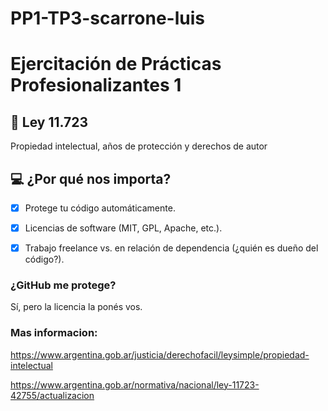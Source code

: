 # PP1-TP3-scarrone-luis

#  Ejercitación de Prácticas Profesionalizantes 1

## 📜 Ley 11.723

Propiedad intelectual, años de protección y derechos de autor

## 💻 ¿Por qué nos importa?
- [x] Protege tu código automáticamente.

- [x] Licencias de software (MIT, GPL, Apache, etc.).

- [x] Trabajo freelance vs. en relación de dependencia (¿quién es dueño del código?).


### ¿GitHub me protege?  
Sí, pero la licencia la ponés vos. 

### Mas informacion: 
https://www.argentina.gob.ar/justicia/derechofacil/leysimple/propiedad-intelectual

https://www.argentina.gob.ar/normativa/nacional/ley-11723-42755/actualizacion
